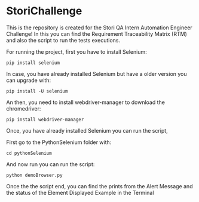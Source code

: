 # StoriChallenge

This is the repository is created for the Stori QA Intern Automation Engineer Challenge! In this you can find the Requirement Traceability Matrix (RTM) and also the script to run the tests executions.





For running the project, first you have to install Selenium:


`pip install selenium` 

In case, you have already installed Selenium but have a older version you can upgrade with:


`pip install -U selenium`

An then, you need to install webdriver-manager to download the chromedriver:


`pip install webdriver-manager`

Once, you have already installed Selenium you can run the script,

First go to the PythonSelenium folder with: 


`cd pythonSelenium`

And now run you can run the script:


`python demoBrowser.py `


Once the the script end, you can find the prints from the Alert Message and the status of the Element Displayed Example in the Terminal
